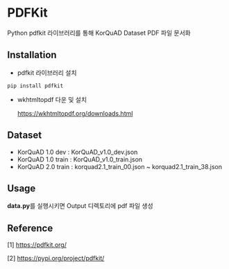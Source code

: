 # PDFKit

Python pdfkit 라이브러리를 통해 KorQuAD Dataset PDF 파일 문서화

## Installation

- pdfkit 라이브러리 설치
```
pip install pdfkit
```

- wkhtmltopdf 다운 및 설치

  https://wkhtmltopdf.org/downloads.html

## Dataset

- KorQuAD 1.0 dev : KorQuAD_v1.0_dev.json
- KorQuAD 1.0 train : KorQuAD_v1.0_train.json
- KorQuAD 2.0 train : korquad2.1_train_00.json ~ korquad2.1_train_38.json

## Usage

**data.py**를 실행시키면 Output 디렉토리에 pdf 파일 생성

## Reference
[1] https://pdfkit.org/

[2] https://pypi.org/project/pdfkit/
